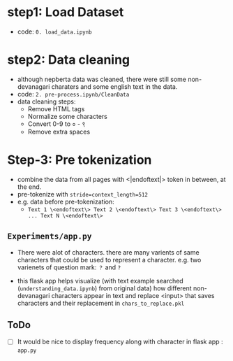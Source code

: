 # step1: Load Dataset

- code: `0. load_data.ipynb`

# step2: Data cleaning

- although nepberta data was cleaned, there were still some non-devanagari charaters and some english text in the data.
- code: `2. pre-process.ipynb/CleanData`
- data cleaning steps:
  - Remove HTML tags
  - Normalize some characters
  - Convert 0-9 to ० - ९
  - Remove extra spaces

# Step-3: Pre tokenization

- combine the data from all pages with <|endoftext|> token in between, at the end.
- pre-tokenize with `stride=context_length=512`
- e.g. data before pre-tokenization:
  - `Text 1 \<endoftext\> Text 2 \<endoftext\> Text 3 \<endoftext\> ... Text N \<endoftext\>`

## **`Experiments/app.py`**<br>

- There were alot of characters. there are many varients of same characters that could be used to represent a character. e.g. two varienets of question mark: `？` and `?`

- this flask app helps visualize (with text example searched (`understanding_data.ipynb`) from original data) how different non-devanagari characters appear in text and replace \<input\> that saves characters and their replacement in `chars_to_replace.pkl`

## ToDo

- [ ] It would be nice to display frequency along with character in flask app : `app.py`
